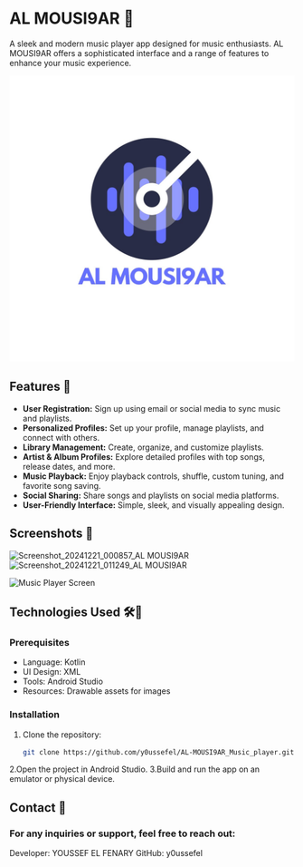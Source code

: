 # AL MOUSI9AR 🎵
A sleek and modern music player app designed for music enthusiasts. AL MOUSI9AR offers a sophisticated interface and a range of features to enhance your music experience.

![AL MOUSI9AR Banner](./app/src/main/res/drawable/screenShots/IMG-20241220-WA0005.jpg)

## Features 🚀
- **User Registration:** Sign up using email or social media to sync music and playlists.
- **Personalized Profiles:** Set up your profile, manage playlists, and connect with others.
- **Library Management:** Create, organize, and customize playlists.
- **Artist & Album Profiles:** Explore detailed profiles with top songs, release dates, and more.
- **Music Playback:** Enjoy playback controls, shuffle, custom tuning, and favorite song saving.
- **Social Sharing:** Share songs and playlists on social media platforms.
- **User-Friendly Interface:** Simple, sleek, and visually appealing design.

## Screenshots 📸
![Screenshot_20241221_000857_AL MOUSI9AR](https://github.com/user-attachments/assets/41627f6a-725d-44ba-a6f7-b03b437c4023)
![Screenshot_20241221_011249_AL MOUSI9AR](https://github.com/user-attachments/assets/4050ecbb-7392-4493-9cf3-227791451d7d)


![Music Player Screen](./app/src/main/res/drawable/screenShots/)

## Technologies Used 🛠️🤝
### Prerequisites
- Language: Kotlin
- UI Design: XML
- Tools: Android Studio
- Resources: Drawable assets for images

### Installation
1. Clone the repository:
   ```bash
   git clone https://github.com/y0ussefel/AL-MOUSI9AR_Music_player.git
2.Open the project in Android Studio.
3.Build and run the app on an emulator or physical device.

## Contact 💬
### For any inquiries or support, feel free to reach out:
Developer: YOUSSEF EL FENARY
GitHub: y0ussefel



